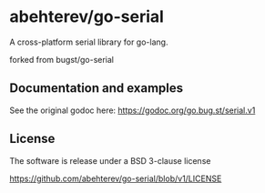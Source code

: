 # abehterev/go-serial

A cross-platform serial library for go-lang.

forked from bugst/go-serial

## Documentation and examples

See the original godoc here: https://godoc.org/go.bug.st/serial.v1

## License

The software is release under a BSD 3-clause license

https://github.com/abehterev/go-serial/blob/v1/LICENSE

